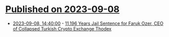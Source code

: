 # [Published on 2023-09-08](index.md)

* [2023-09-08, 14:40:00](https://slashdot.org/story/23/09/08/149248/11196-years-jail-sentence-for-faruk-ozer-ceo-of-collapsed-turkish-crypto-exchange-thodex?utm_source=rss1.0mainlinkanon&utm_medium=feed) - [11,196 Years Jail Sentence for Faruk Ozer, CEO of Collapsed Turkish Crypto Exchange Thodex](https://slashdot.org/story/23/09/08/149248/11196-years-jail-sentence-for-faruk-ozer-ceo-of-collapsed-turkish-crypto-exchange-thodex?utm_source=rss1.0mainlinkanon&utm_medium=feed)
